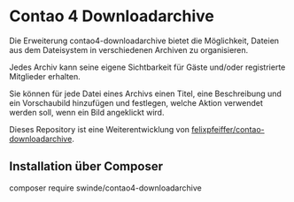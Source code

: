 Contao 4 Downloadarchive
=====================

Die Erweiterung contao4-downloadarchive bietet die Möglichkeit, Dateien aus dem Dateisystem in verschiedenen Archiven zu organisieren.

Jedes Archiv kann seine eigene Sichtbarkeit für Gäste und/oder registrierte Mitglieder erhalten.

Sie können für jede Datei eines Archivs einen Titel, eine Beschreibung und ein Vorschaubild hinzufügen und festlegen, welche Aktion verwendet werden soll, wenn ein Bild angeklickt wird.

Dieses Repository ist eine Weiterentwicklung von <a href="https://github.com/felixpfeiffer/contao-downloadarchive">felixpfeiffer/contao-downloadarchive</a>. 

## Installation über Composer

composer require swinde/contao4-downloadarchive
